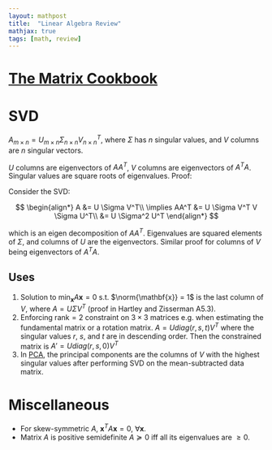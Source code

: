 ```yaml
---
layout: mathpost
title:  "Linear Algebra Review"
mathjax: true
tags: [math, review]
---
```


# [The Matrix Cookbook](https://www.math.uwaterloo.ca/~hwolkowi/matrixcookbook.pdf)

# SVD
$A_{m \times n} = U_{m \times n} \Sigma_{n \times n} V_{n \times n}^T$, where $\Sigma$ has $n$ singular values, and $V$ columns are $n$ singular vectors.

$U$ columns are eigenvectors of $AA^T$, $V$ columns are eigenvectors of $A^TA$. Singular values are square roots of eigenvalues. Proof:

Consider the SVD:

$$
\begin{align*}
A &= U \Sigma V^T\\
\implies AA^T &= U \Sigma V^T V \Sigma U^T\\
&= U \Sigma^2 U^T
\end{align*}
$$

which is an eigen decomposition of $AA^T$. Eigenvalues are squared elements of $\Sigma$, and columns of $U$ are the eigenvectors. Similar proof for columns of $V$ being eigenvectors of $A^TA$.

## Uses
1. Solution to $\min_{\mathbf{x}} A\mathbf{x} = 0$ s.t. $\norm{\mathbf{x}} = 1$ is the last column of $V$, where $A = U \Sigma V^T$ (proof in Hartley and Zisserman A5.3).
2. Enforcing rank$=2$ constraint on $3 \times 3$ matrices e.g. when estimating the fundamental matrix or a rotation matrix. $A = U diag(r, s, t) V^T$ where the singular values $r$, $s$, and $t$ are in descending order. Then the constrained matrix is $A' = U diag(r, s, 0) V^T$
3. In [PCA](https://alliance.seas.upenn.edu/~cis520/dynamic/2016/wiki/index.php?n=Lectures.PCA), the principal components are the columns of $V$ with the highest singular values after performing SVD on the mean-subtracted data matrix.

# Miscellaneous
- For skew-symmetric $A$, $\mathbf{x}^T A \mathbf{x} = 0$, $\forall \mathbf{x}$.
- Matrix $A$ is positive semidefinite $A \succeq 0$ iff all its eigenvalues are $\geq 0$. 